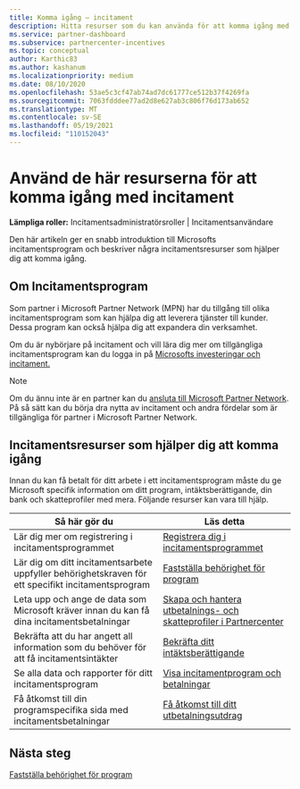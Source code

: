 ```yaml
---
title: Komma igång – incitament
description: Hitta resurser som du kan använda för att komma igång med incitament. Stegen omfattar att bekräfta att du uppfyller behörighetskraven och skicka bank-, skatte- och utbetalningsinformation.
ms.service: partner-dashboard
ms.subservice: partnercenter-incentives
ms.topic: conceptual
author: Karthic83
ms.author: kashanum
ms.localizationpriority: medium
ms.date: 08/10/2020
ms.openlocfilehash: 53ae5c3cf47ab74ad7dc61777ce512b37f4269fa
ms.sourcegitcommit: 7063fdddee77ad2d8e627ab3c806f76d173ab652
ms.translationtype: MT
ms.contentlocale: sv-SE
ms.lasthandoff: 05/19/2021
ms.locfileid: "110152043"
---
```

# <a name="use-these-resources-to-help-you-get-started-with-incentives"></a>Använd de här resurserna för att komma igång med incitament

**Lämpliga roller:** Incitamentsadministratörsroller | Incitamentsanvändare

Den här artikeln ger en snabb introduktion till Microsofts incitamentsprogram och beskriver några incitamentsresurser som hjälper dig att komma igång.

## <a name="about-the-incentives-program"></a>Om Incitamentsprogram

Som partner i Microsoft Partner Network (MPN) har du tillgång till olika incitamentsprogram som kan hjälpa dig att leverera tjänster till kunder. Dessa program kan också hjälpa dig att expandera din verksamhet.

Om du är nybörjare på incitament och vill lära dig mer om tillgängliga incitamentsprogram kan du logga in på [Microsofts investeringar och incitament.](https://partner.microsoft.com/membership/partner-incentives)

> [!NOTE]
> Om du ännu inte är en partner kan du [ansluta till Microsoft Partner Network](https://partner.microsoft.com/membership). På så sätt kan du börja dra nytta av incitament och andra fördelar som är tillgängliga för partner i Microsoft Partner Network.  

## <a name="incentives-resources-to-help-you-get-started"></a>Incitamentsresurser som hjälper dig att komma igång

Innan du kan få betalt för ditt arbete i ett incitamentsprogram måste du ge Microsoft specifik information om ditt program, intäktsberättigande, din bank och skatteprofiler med mera. Följande resurser kan vara till hjälp.

|  **Så här gör du**  |  **Läs detta**  |
|--------------|-----------|
| Lär dig mer om registrering i incitamentsprogrammet | [Registrera dig i incitamentsprogrammet](incentives-enroll.md)  |
| Lär dig om ditt incitamentsarbete uppfyller behörighetskraven för ett specifikt incitamentsprogram | [Fastställa behörighet för program](incentives-determined-your-program-eligibility.md)  |
| Leta upp och ange de data som Microsoft kräver innan du kan få dina incitamentsbetalningar | [Skapa och hantera utbetalnings- och skatteprofiler i Partnercenter](incentives-create-and-manage-your-payout-and-tax-profiles.md)  |
| Bekräfta att du har angett all information som du behöver för att få incitamentsintäkter | [Bekräfta ditt intäktsberättigande](incentives-confirm-your-earnings-eligibility.md)  |
| Se alla data och rapporter för ditt incitamentsprogram | [Visa incitamentprogram och betalningar](understand-incentive-payouts.md)  |
| Få åtkomst till din programspecifika sida med incitamentsbetalningar | [Få åtkomst till ditt utbetalningsutdrag](payout-statement.md)  |

## <a name="next-steps"></a>Nästa steg

[Fastställa behörighet för program](incentives-determined-your-program-eligibility.md)